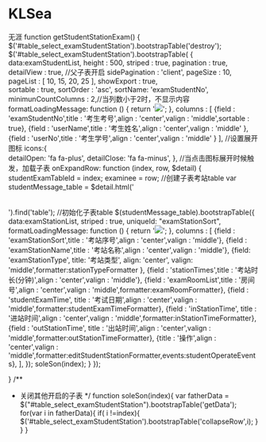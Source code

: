 # KLSea
无涯
function getStudentStationExam() {
	$('#table_select_examStudentStation').bootstrapTable('destroy');
    $('#table_select_examStudentStation').bootstrapTable( {
		data:examStudentList,
		height : 500,
		striped : true,
		pagination : true,
		detailView : true, //父子表开启
		sidePagination : 'client',
		pageSize : 10,
		pageList : [ 10, 15, 20, 25 ],
		showExport : true,  
		sortable : true,
		sortOrder : 'asc',
		sortName: 'examStudentNo',
		minimunCountColumns : 2,//当列数小于2时，不显示内容
		formatLoadingMessage: function () {
			return '<img src="../backend/images/loading.gif"/>';
    	},
		columns :
		[ 
			{field : 'examStudentNo',title : '考生考号',align : 'center',valign : 'middle',sortable : true}, 
			{field : 'userName',title : '考生姓名',align : 'center',valign : 'middle' }, 
			{field : 'userNo',title : '考生学号',align : 'center',valign : 'middle' }
		],
		//设置展开图标
		icons:{                       
	         detailOpen: 'fa fa-plus',
	         detailClose: 'fa fa-minus',
	    },
	    //当点击图标展开时候触发，加载子表
	    onExpandRow: function (index, row, $detail) {
			studentExamTableId = index;
	    	examinee = row;
	    	//创建子表考站table
	    	var studentMessage_table = $detail.html('<table id="child_table'+index+'"></table>').find('table');
	    	//初始化子表table
	    	$(studentMessage_table).bootstrapTable({
	    		data:examStationList,
	    		striped : true,
	    		uniqueId: "examStationSort",    
	    		formatLoadingMessage: function () {
	    			return '<img src="../backend/images/loading.gif"/>';
	        	},
	    		columns :
	    		[ 
					{field : 'examStationSort',title : '考站序号',align : 'center',valign : 'middle'}, 
					{field : 'examStationName',title : '考站名称',align : 'center',valign : 'middle'}, 
					{field: 'examStationType', title: '考站类型', align: 'center', valign: 'middle',formatter:stationTypeFormatter },
					{field : 'stationTimes',title : '考站时长(分钟)',align : 'center',valign : 'middle'}, 
					{field : 'examRoomList',title : '房间号',align : 'center',valign : 'middle',formatter:examRoomFormatter},
					{field : 'studentExamTime', title : '考试日期',align : 'center',valign : 'middle',formatter:studentExamTimeFormatter}, 
					{field : 'inStationTime', title : '进站时间',align : 'center',valign : 'middle',formatter:inStationTimeFormatter}, 
					{field : 'outStationTime', title : '出站时间',align : 'center',valign : 'middle',formatter:outStationTimeFormatter}, 
					{title : '操作',align : 'center',valign : 'middle',formatter:editStudentStationFormatter,events:studentOperateEvents}, 
	    		],
	    	});
	    	soleSon(index);
	    }
	});
  
}
/**
 * 关闭其他开启的子表
 */
function soleSon(index){
	var fatherData = $("#table_select_examStudentStation").bootstrapTable('getData');
	for(var i in fatherData){
		if( i !=index){
			$('#table_select_examStudentStation').bootstrapTable('collapseRow',i);
		}
	}
}
